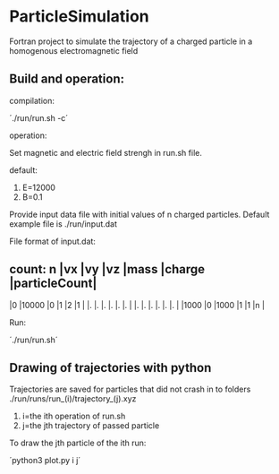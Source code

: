 # ParticleSimulation

Fortran project to simulate the trajectory of a charged particle in a homogenous electromagnetic field

## Build and operation:

compilation:
  
  ´./run/run.sh -c´
  
operation:

Set magnetic and electric field strengh in run.sh file.

default:
  1. E=12000
  2. B=0.1
  
Provide input data file with initial values of n charged particles. Default example file is ./run/input.dat

File format of input.dat:

count: n
|vx      |vy      |vz      |mass    |charge  |particleCount|
------------------------------------------------------------
|0       |10000   |0       |1       |2       |1            |
|.       |.       |.       |.       |.       |.            |
|.       |.       |.       |.       |.       |.            |
|1000    |0       |1000    |1       |1       |n            |

Run:

  ´./run/run.sh´
  
## Drawing of trajectories with python
  
Trajectories are saved for particles that did not crash in to folders ./run/runs/run_(i)/trajectory_(j).xyz

1. i=the ith operation of run.sh
2. j=the jth trajectory of passed particle

To draw the jth particle of the ith run:
  
  ´python3 plot.py i j´
